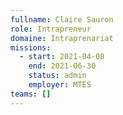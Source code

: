 ```yaml
---
fullname: Claire Sauron
role: Intrapreneur
domaine: Intraprenariat
missions:
  - start: 2021-04-08
    end: 2021-06-30
    status: admin
    employer: MTES
teams: []
---
```

